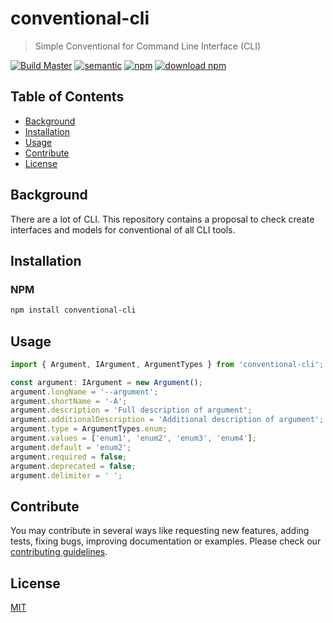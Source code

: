 # conventional-cli

> Simple Conventional for Command Line Interface (CLI)

[![Build Master](https://travis-ci.com/svoboda-rabstvo/conventional-cli.svg?branch=master)](https://travis-ci.com/svoboda-rabstvo/conventional-cli)
[![semantic](https://img.shields.io/badge/%20%20%F0%9F%93%A6%F0%9F%9A%80-semantic--release-e10079.svg)](https://github.com/semantic-release/semantic-release)
[![npm](https://img.shields.io/npm/v/conventional-cli.svg)](https://www.npmjs.com/package/conventional-cli)
[![download npm](https://img.shields.io/npm/dm/conventional-cli.svg)](https://www.npmjs.com/package/conventional-cli)

## Table of Contents

- [Background](#background)
- [Installation](#installation)
- [Usage](#usage)
- [Contribute](#contribute)
- [License](#license)

## Background

There are a lot of CLI. This repository contains a proposal to check create interfaces and models for conventional of all CLI tools.

## Installation

### NPM

```bash
npm install conventional-cli
```

## Usage

```typescript
import { Argument, IArgument, ArgumentTypes } from 'conventional-cli';

const argument: IArgument = new Argument();
argument.longName = '--argument';
argument.shortName = '-A';
argument.description = 'Full description of argument';
argument.additionalDescription = 'Additional description of argument';
argument.type = ArgumentTypes.enum;
argument.values = ['enum1', 'enum2', 'enum3', 'enum4'];
argument.default = 'enum2';
argument.required = false;
argument.deprecated = false;
argument.delimiter = ' ';
```

## Contribute

You may contribute in several ways like requesting new features,
adding tests, fixing bugs, improving documentation or examples.
Please check our [contributing guidelines][contributing].

## License

[MIT][license-url]

[travis-shield]: https://img.shields.io/travis/svoboda-rabstvo/conventional-cli/master.svg
[travis-url]: https://travis-ci.com/svoboda-rabstvo/conventional-cli/branches
[semantic-shield]: https://img.shields.io/badge/%20%20%F0%9F%93%A6%F0%9F%9A%80-semantic--release-e10079.svg
[semantic-url]: https://github.com/semantic-release/semantic-release
[npm-shield]: https://img.shields.io/npm/v/svoboda-rabstvo/conventional-cli.svg
[npm-url]: https://www.npmjs.com/package/conventional-cli
[npm]: https://www.npmjs.com
[node-js]: https://nodejs.org
[github-shield]: https://img.shields.io/github/release/svoboda-rabstvo/conventional-cli.svg?label=github
[github-url]: https://github.com/svoboda-rabstvo/conventional-cli
[github-release-url]: https://github.com/svoboda-rabstvo/conventional-cli/releases
[github-pages-url]: https://svoboda-rabstvo.github.io/conventional-cli/
[schema-url]: http://json-schema.org/
[web-url]: https://schema.linterhub.com
[doc-url]: https://github.com/svoboda-rabstvo/conventional-cli/blob/develop/doc
[license-url]: https://github.com/svoboda-rabstvo/conventional-cli/blob/develop/LICENSE.md
[contributing]: https://github.com/svoboda-rabstvo/conventional-cli/blob/develop/.github/CONTRIBUTING.md
